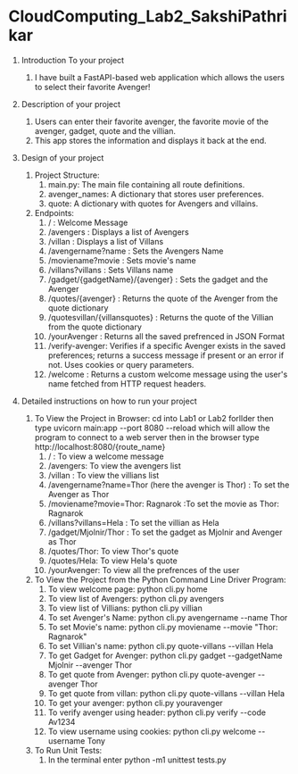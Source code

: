 # CloudComputing_Lab2_SakshiPathrikar

1. Introduction To your project
   1. I have built a FastAPI-based web application which allows the users to select their favorite Avenger!

2. Description of your project
   1. Users can enter their favorite avenger, the favorite movie of the avenger, gadget, quote and the villian. 
   2. This app stores the information and displays it back at the end.

3. Design of your project
   1. Project Structure:
      1. main.py: The main file containing all route definitions. 
      2. avenger_names: A dictionary that stores user preferences. 
      3. quote: A dictionary with quotes for Avengers and villains.
   2. Endpoints: 
      1. / : Welcome Message
      2. /avengers : Displays a list of Avengers
      3. /villan : Displays a list of Villans
      4. /avengername?name : Sets the Avengers Name
      5. /moviename?movie : Sets movie's name
      6. /villans?villans : Sets Villans name
      7. /gadget/{gadgetName}/{avenger} : Sets the gadget and the Avenger
      8. /quotes/{avenger} : Returns the quote of the Avenger from the quote dictionary
      9. /quotesvillan/{villansquotes} : Returns the quote of the Villian from the quote dictionary
      10. /yourAvenger : Returns all the saved prefrenced in JSON Format
      11. /verify-avenger: Verifies if a specific Avenger exists in the saved preferences; returns a success message if present or an error if not. Uses cookies or query parameters.
      12. /welcome :  Returns a custom welcome message using the user's name fetched from HTTP request headers.

   
4. Detailed instructions on how to run your project
   1. To View the Project in Browser: cd into Lab1 or Lab2 forllder then type uvicorn main:app --port 8080 --reload which will allow the program to connect to a web server then in the browser type http://localhost:8080/{route_name}
      1. / : To view a welcome message
      2. /avengers: To view the avengers list
      3. /villan : To view the villians list 
      4. /avengername?name=Thor (here the avenger is Thor) : To set the Avenger as Thor
      5. /moviename?movie=Thor: Ragnarok :To set the movie as Thor: Ragnarok
      6. /villans?villans=Hela : To set the villian as Hela
      7. /gadget/Mjolnir/Thor : To set the gadget as Mjolnir and Avenger as Thor
      8. /quotes/Thor: To view Thor's quote
      9. /quotes/Hela: To view Hela's quote
      10. /yourAvenger: To view all the prefrences of the user
   2. To View the Project from the Python Command Line Driver Program:
      1. To view welcome page: python cli.py home
      2. To view list of Avengers: python cli.py avengers
      3. To view list of Villians: python cli.py villian
      4. To set Avenger's Name: python cli.py avengername --name Thor
      5. To set Movie's name: python cli.py moviename --movie "Thor: Ragnarok"
      6. To set Villian's name: python cli.py quote-villans --villan Hela
      7. To get Gadget for Avenger: python cli.py gadget --gadgetName Mjolnir --avenger Thor
      8. To get quote from Avenger: python cli.py quote-avenger --avenger Thor
      9. To get quote from villan: python cli.py quote-villans --villan Hela
      10. To get your avenger: python cli.py youravenger
      11. To verify avenger using header: python cli.py verify --code Av1234
      12. To view username using cookies: python cli.py welcome --username Tony 
   3. To Run Unit Tests:
      1. In the terminal enter python -m1 unittest tests.py


